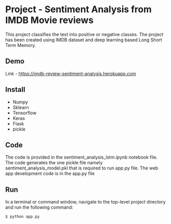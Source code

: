 # Project - Sentiment Analysis from IMDB Movie reviews

This project classifies the text into positive or negative classes. The project has been created using IMDB dataset and deep learning based Long Short Term Memory.

## Demo
Link - https://imdb-review-sentiment-analysis.herokuapp.com

## Install

* Numpy
* Sklearn
* Tensorflow
* Keras
* Flask
* pickle

## Code

The code is provided in the sentiment_analysis_lstm.ipynb notebook file. 
The code generates the one pickle file namely sentiment_analysis_model.pkl that is required to run app.py file.
The web app development code is in the app.py file

## Run

In a terminal or command window, navigate to the top-level project directory and run the following command:

```
$ python app.py
```
